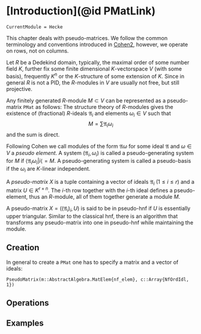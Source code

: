 # [Introduction](@id PMatLink)

```@meta
CurrentModule = Hecke
```


This chapter deals with pseudo-matrices.
We follow the common terminology and conventions introduced in
[Cohen2](@cite), however, we operate on rows, not on columns.

Let $R$ be a Dedekind domain, typically, the maximal order of
some number field $K$, further fix some finite dimensional
$K$-vectorspace $V$ (with some basis), frequently $K^n$ or the $K$-structure of
some extension of $K$. Since in general $R$ is not a PID, the $R$-modules
in $V$ are usually not free, but still projective. 

Any finitely generated $R$-module $M\subset V$
can be represented as a pseudo-matrix `PMat` as follows:
The structure theory of $R$-modules gives the existence of (fractional)
$R$-ideals $\mathfrak A_i$ and elements $\omega_i\in V$ such that
$$M = \sum \mathfrak A_i \omega_i$$
and the sum is direct.

Following Cohen we call modules of the form $\mathfrak A\omega$ for
some ideal $\mathfrak A$ and $\omega \in V$ a *pseudo element*.
A system $(\mathfrak A_i, \omega_i)$ is called a pseudo-generating
system for $M$ if $\langle \mathfrak A_i\omega_i|i\langle = M$.
A pseudo-generating system is called a pseudo-basis if the 
$\omega_i$ are $K$-linear independent.

A *pseudo-matrix* $X$ is a tuple containing a vector of ideals
$\mathfrak A_i$ ($1\le i\le r$) and a matrix $U\in K^{r\times n}$.
The $i$-th row together with the $i$-th ideal defines
a pseudo-element, thus an $R$-module, all of them together
generate a module $M$.

A pseudo-matrix $X=((\mathfrak A_i)_i, U)$ is said to be in pseudo-hnf if
$U$ is essentially upper triangular. Similar to the classical
hnf, there is an algorithm that transforms any pseudo-matrix
into one in pseudo-hnf while maintaining the module.

## Creation

In general to create a `PMat` one has to specify a matrix and a vector of ideals:

```@docs
PseudoMatrix(m::AbstractAlgebra.MatElem{nf_elem}, c::Array{NfOrdIdl, 1})

```
## Operations

## Examples
